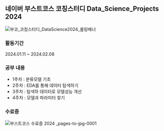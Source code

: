 ## 네이버 부스트코스 코칭스터디 Data_Science_Projects 2024
![부코_코칭스터디_DataScience2024_롤링배너](https://github.com/user-attachments/assets/a4e015c9-8288-49fe-9bf0-82214620e575)


### 활동기간
2024.01.11 ~ 2024.02.08

### 공부 내용
- 1주차 : 분류모델 기초
- 2주차 : EDA를 통해 데이터 탐색하기
- 3주차 : 탐색하 데이터로 모델성능 개선
- 4주차 : 모델과 파라미터 찾기

### 수료증
![부스트코스 수료증 2024 _pages-to-jpg-0001](https://github.com/user-attachments/assets/04d61881-bb80-4cfd-9398-a8d5fa9c3999)





